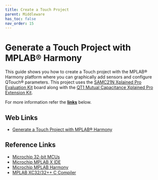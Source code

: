 ```yaml
---
title: Create a Touch Project
parent: Middleware
has_toc: false
nav_order: 15
---
```


# Generate a Touch Project with MPLAB® Harmony

This guide shows you how to create a Touch project with the MPLAB® Harmony platform where you can graphically add sensors and configure QTouch® parameters. This project uses the <a href="https://www.microchip.com/developmenttools/ProductDetails/atsamc21n-xpro" target="_blank">SAMC21N Xplained Pro Evaluation Kit</a> board along with the <a href="https://www.microchip.com/DevelopmentTools/ProductDetails/PartNO/ATQT1-XPRO" target="_blank">QT1 Mutual Capacitance Xplained Pro Extension Kit</a>.

For more information refer the **[links](#Web-Links)** below.

## <a id="Web-Links"> </a>
## Web Links

- <a href="https://microchipdeveloper.com/touch:generate-touch-project-with-harmony" target="_blank">Generate a Touch Project with MPLAB® Harmony</a>


## Reference Links
- <a href="https://www.microchip.com/design-centers/32-bit" target="_blank">Microchip 32-bit MCUs</a>
- <a href="https://www.microchip.com/mplab/mplab-x-ide" target="_blank">Microchip MPLAB X IDE</a>
- <a href="https://www.microchip.com/mplab/mplab-harmony" target="_blank">Microchip MPLAB Harmony</a>
- <a href="https://www.microchip.com/mplab/compilers" target="_blank">MPLAB XC32/32++ C Compiler</a>
